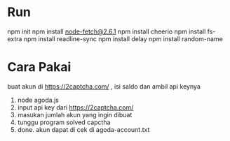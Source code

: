 # Run

npm init
npm install node-fetch@2.6.1
npm install cheerio
npm install fs-extra
npm install readline-sync
npm install delay
npm install random-name

# Cara Pakai

buat akun di https://2captcha.com/ , isi saldo dan ambil api keynya

1. node agoda.js
2. input api key dari https://2captcha.com/
3. masukan jumlah akun yang ingin dibuat
4. tunggu program solved capctha
5. done. akun dapat di cek di agoda-account.txt
